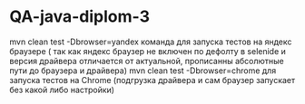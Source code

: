 # QA-java-diplom-3
mvn clean test -Dbrowser=yandex команда для запуска тестов на яндекс браузере ( так как яндекс браузер не включен по дефолту в selenide и версия драйвера отличается от актуальной, прописанны абсолютные пути до браузера и драйвера)
mvn clean test -Dbrowser=chrome для запуска тестов на Chrome (подгрузка драйвера и сам браузер запускает без какой либо настройки)
